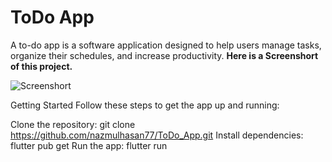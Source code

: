 # ToDo App
A to-do app is a software application designed to help users manage tasks, organize their schedules, and increase productivity.
**Here is a Screenshort of this project.**

![Screenshort](https://github.com/nazmulhasan77/ToDo_App/assets/111182748/94544840-c7cd-4811-92e5-562ccd0ee939)

Getting Started
Follow these steps to get the app up and running:

Clone the repository: git clone https://github.com/nazmulhasan77/ToDo_App.git
Install dependencies: flutter pub get
Run the app: flutter run
